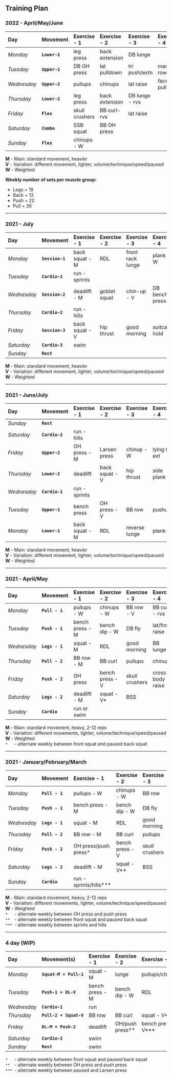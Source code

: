 ## Training Plan


### 2022 - April/May/June

| Day         | Movement      | Exercise - 1    | Exercise - 2   | Exercise - 3     | Exercise - 4   |
| :---------- | :------------ | :-------------- | :------------- | :--------------- | :------------- |
| *Monday*    | **`Lower-1`** | leg press       | back extension | DB lunge         |                |
| *Tuesday*   | **`Upper-1`** | DB OH press     | lat pulldown   | tri push/extn    | machine row    |
| *Wednesday* | **`Upper-2`** | pullups         | chinups        | lat raise        | face pulls     |
| *Thursday*  | **`Lower-2`** | leg press       | back extension | DB lunge - rvs   |                |
| *Friday*    | **`Flex   `** | skull crushers  | BB curl-rvs    | lat raise        |                |
| *Saturday*  | **`Combo  `** | SSB squat       | BB OH press    |                  |                |
| *Sunday*    | **`Flex   `** | chinups - W     |                |                  |                |

**M** - Main: standard movement, heavier  
**V** - Variation: different movement, lighter, volume/technique/speed/paused  
**W** - Weighted  

**Weekly number of sets per muscle group:**
- Legs = 19
- Back = 13
- Push = 22
- Pull = 26

*****

### 2021 - July

| Day         | Movement        | Exercise - 1    | Exercise - 2   | Exercise - 3     | Exercise - 4   | Exercise - 5   | Exercise - 6       |
| :---------- | :-------------- | :-------------- | :------------- | :--------------- | :------------- | :------------- | :----------------- |
| *Monday*    | **`Session-1`** | back squat - M  | RDL            | front rack lunge | plank - W      | OH press       | OH shrug           |
| *Tuesday*   | **`Cardio-1 `** | run - sprints   |                |                  |                |                |                    |
| *Wednesday* | **`Session-2`** | deadlift - M    | goblet squat   | chin-up - V      | DB bench press | rear delt fly  | Lu raise           |
| *Thursday*  | **`Cardio-2 `** | run - hills     |                |                  |                |                |                    |
| *Friday*    | **`Session-3`** | back squat - V  | hip thrust     | good morning     | suitcase hold  | DB OH press    | rear delt iso hold |
| *Saturday*  | **`Cardio-3 `** | swim            |                |                  |                |                |                    |
| *Sunday*    | **`Rest     `** |                 |                |                  |                |                |                    |

**M** - Main: standard movement, heavier  
**V** - Variation: different movement, lighter, volume/technique/speed/paused  
**W** - Weighted  

*****

### 2021 - June/July

| Day         | Movement       | Exercise - 1    | Exercise - 2   | Exercise - 3   | Exercise - 4   | Exercise - 5   | Exercise - 6   |
| :---------- | :------------- | :-------------- | :------------- | :------------- | :------------- | :------------- | :------------- |
| *Sunday*    | **`Rest    `** |                 |                |                |                |                |                |
| *Saturday*  | **`Cardio-2`** | run - hills     |                |                |                |                |                |
| *Friday*    | **`Upper-2 `** | OH press - M    | Larsen press   | chinup - W     | lying tri ext  | inverted row   | Lu raise       |
| *Thursday*  | **`Lower-2 `** | deadlift        | back squat - V | hip thrust     | side plank     |                |                |
| *Wednesday* | **`Cardio-1`** | run - sprints   |                |                |                |                |                |
| *Tuesday*   | **`Upper-1 `** | bench press     | OH press - V   | BB row         | pushup         | pullup         | rear delt fly  |
| *Monday*    | **`Lower-1 `** | back squat - M  | RDL            | reverse lunge  | plank          |                |                |

**M** - Main: standard movement, heavier  
**V** - Variation: different movement, lighter, volume/technique/speed/paused  
**W** - Weighted  

*****

### 2021 - April/May

| Day         | Movement       | Exercise - 1           | Exercise - 2        | Exercise - 3      | Exercise - 4      |
| :---------- | :------------- | :--------------------- | :------------------ | :---------------- | :---------------- |
| *Monday*    | **`Pull - 1`** | pullups - W            | chinups - W         | BB row - V        | BB curl - rvs     |
| *Tuesday*   | **`Push - 1`** | bench press - M        | bench dip - W       | DB fly            | lat/front raise   |
| *Wednesday* | **`Legs - 1`** | squat - M              | RDL                 | good morning      | BB lunge          |
| *Thursday*  | **`Pull - 2`** | BB row - M             | BB curl             | pullups           | chinups           |
| *Friday*    | **`Push - 2`** | OH press               | bench press - V     | skull crushers    | cross body raise  |
| *Saturday*  | **`Legs - 2`** | deadlift - M           | squat - V*          | BSS               |                   |
| *Sunday*    | **`Cardio  `** | run or swim            |                     |                   |                   |

**M** - Main: standard movement, heavy, 2-12 reps  
**V** - Variation: different movements, lighter, volume/technique/speed/paused  
**W** - Weighted  
`*  ` - alternate weekly between front squat and paused back squat

*****

### 2021 - January/February/March

| Day         | Movement       | Exercise - 1           | Exercise - 2        | Exercise - 3      | Exercise - 4      |
| :---------- | :------------- | :--------------------- | :------------------ | :---------------- | :---------------- |
| *Monday*    | **`Pull - 1`** | pullups - W            | chinups - W         | BB row            | BB curl - rvs     |
| *Tuesday*   | **`Push - 1`** | bench press - M        | bench dip - W       | DB fly            | lat/front raise   |
| *Wednesday* | **`Legs - 1`** | squat - M              | RDL                 | good morning      | DB lunge          |
| *Thursday*  | **`Pull - 2`** | BB row - M             | BB curl             | pullups           | chinups           |
| *Friday*    | **`Push - 2`** | OH press/push press*   | bench press - V     | skull crushers    | cross body raise  |
| *Saturday*  | **`Legs - 2`** | deadlift - M           | squat - V**         | BSS               |                   |
| *Sunday*    | **`Cardio  `** | run - sprints/hills*** |                     |                   |                   |

**M** - Main: standard movement, heavy, 2-12 reps  
**V** - Variation: different movements, lighter, volume/technique/speed/paused  
**W** - Weighted  
`*  ` - alternate weekly between OH press and push press  
`** ` - alternate weekly between front squat and paused back squat  
`***` - alternate weekly between sprints and hills

*****

### 4 day (WIP)

| Day         | Movement(s)            | Exercise - 1          | Exercise - 2         | Exercise - 3       | Exercise - 4       |
| :---------- | :--------------------- | :-------------------- | :------------------- | :----------------- | :----------------- |
| *Monday*    | **`Squat-M + Pull-1`** | squat - M             | lunge                | pullups/chinups    | BB row             |
| *Tuesday*   | **`Push-1 + DL-V   `** | bench press - M       | bench dip - W        | RDL                | good morning       |
| *Wednesday* | **`Cardio-1        `** | run                   |                      |                    |                    |
| *Thursday*  | **`Pull-2 + Squat-V`** | BB row                | BB curl              | squat - V*         | BSS                |
| *Friday*    | **`DL-M + Push-2   `** | deadlift              | OH/push press**      | bench press - V*** | skull crushers     |
| *Saturday*  | **`Cardio-2        `** | swim                  |                      |                    |                    |
| *Sunday*    | **`Rest            `** | swim                  |                      |                    |                    |

`*  ` - alternate weekly between front squat and paused back squat  
`** ` - alternate weekly between OH press and push press  
`***` - alternate weekly between paused and Larsen press
